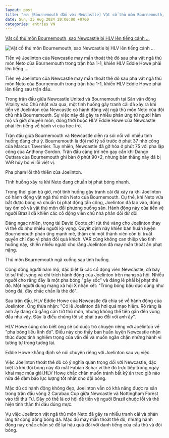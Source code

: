 ```yaml
---
layout: post
title: "🔥🔥 [Bournemouth đấu với Newcastle] Vật cổ thủ môn Bournemouth, sao Newcastle bị HLV lên tiếng cảnh ..."
date: Sun, 25 Aug 2024 20:00:00 +0700
categories: entries VN
---
```

[Vật cổ thủ môn Bournemouth, sao Newcastle bị HLV lên tiếng cảnh ...](https://thethao247.vn/461-vat-co-thu-mon-bournemouth-sao-newcastle-bi-hlv-len-tieng-canh-bao-d339942.html)

![Vật cổ thủ môn Bournemouth, sao Newcastle bị HLV lên tiếng cảnh ...](https://cdn-img.thethao247.vn/storage/files/btvttqt4/social-thumb/2024/08/26/66cc30420bed8.jpg)

Tiền vệ Joelinton của Newcastle may mắn thoát thẻ đỏ sau pha vật ngã thủ môn Neto của Bournemouth trong trận hòa 1-1, khiến HLV Eddie Howe phải lên tiếng ...

Tiền vệ Joelinton của Newcastle may mắn thoát thẻ đỏ sau pha vật ngã thủ môn Neto của Bournemouth trong trận hòa 1-1, khiến HLV Eddie Howe phải lên tiếng sau trận đấu.

Trong trận đấu giữa Newcastle United và Bournemouth tại Sân vận động Vitality vào Chủ nhật vừa qua, một tình huống gây tranh cãi đã xảy ra khi tiền vệ Joelinton của Newcastle có hành động vật ngã thủ môn Neto của đội chủ nhà Bournemouth. Sự việc này đã gây ra nhiều phản ứng từ người hâm mộ và giới chuyên môn, đồng thời buộc HLV Eddie Howe của Newcastle phải lên tiếng về hành vi của học trò.

Trận đấu giữa Bournemouth và Newcastle diễn ra sôi nổi với nhiều tình huống đáng chú ý. Bournemouth là đội mở tỷ số trước ở phút 37 nhờ công của Marcus Tavernier. Tuy nhiên, Newcastle đã gỡ hòa ở phút 75 với pha lập công của Anthony Gordon. Trận đấu càng trở nên gay cấn khi Dango Outtara của Bournemouth ghi bàn ở phút 90+2, nhưng bàn thắng này đã bị VAR hủy bỏ vì lỗi việt vị.

Pha phạm lỗi thô thiển của Joelinton.

Tình huống xảy ra khi Neto đang chuẩn bị phát bóng nhanh.

Trong thời gian bù giờ, một tình huống gây tranh cãi đã xảy ra khi Joelinton có hành động vật ngã thủ môn Neto của Bournemouth. Cụ thể, khi Neto vừa bắt được bóng và chuẩn bị phát động tấn công, Joelinton đã lao vào, dùng tay ôm cổ và vật thủ môn đối phương xuống sân. Hành động này của tiền vệ người Brazil đã khiến các cổ động viên chủ nhà phản đối dữ dội.

Đáng ngạc nhiên, trọng tài David Coote chỉ rút thẻ vàng cho Joelinton thay vì thẻ đỏ như nhiều người kỳ vọng. Quyết định này khiến ban huấn luyện Bournemouth phản ứng mạnh mẽ, thậm chí một thành viên còn bị truất quyền chỉ đạo vì phản đối quá khích. VAR cũng không can thiệp vào tình huống này, khiến nhiều người cho rằng Joelinton đã may mắn thoát án phạt nặng.

Thủ môn Bournemouth ngã xuống sau tình huống.

Cộng đồng người hâm mộ, đặc biệt là các cổ động viên Newcastle, đã bày tỏ sự thất vọng và chỉ trích hành động của Joelinton trên mạng xã hội. Nhiều người cho rằng đây là một pha bóng "gây sốc" và đáng lẽ phải bị phạt thẻ đỏ. Một người dùng mạng xã hội X nhận xét: "Trong bóng bầu dục cũng như bóng đá, đây chắc chắn là thẻ đỏ".

Sau trận đấu, HLV Eddie Howe của Newcastle đã chia sẻ về hành động của Joelinton. Ông thừa nhận: "Có lẽ Joelinton đã hơi quá mạo hiểm. Rõ ràng là anh ấy đang cố gắng cản trở thủ môn, nhưng không thể tiến gần đến vùng đầu như vậy. Đây là điều chúng tôi sẽ phải trao đổi với anh ấy".

HLV Howe cũng cho biết ông sẽ có cuộc trò chuyện riêng với Joelinton về "pha bóng liều lĩnh đó". Điều này cho thấy ban huấn luyện Newcastle nhận thức được tính nghiêm trọng của vấn đề và muốn ngăn chặn những hành vi tương tự trong tương lai.

Eddie Howe khẳng định sẽ nói chuyện riêng với Joelinton sau vụ việc.

Việc Joelinton thoát thẻ đỏ có ý nghĩa quan trọng đối với Newcastle, đặc biệt là khi đội bóng này đã mất Fabian Schar vì thẻ đỏ trực tiếp trong ngày khai mạc mùa giải.HLV Howe chắc chắn muốn tránh bất kỳ án treo giò nào nữa để đảm bảo lực lượng tốt nhất cho đội bóng.

Mặc dù có hành động không đẹp, Joelinton vẫn có khả năng được ra sân trong trận đấu vòng 2 Carabao Cup giữa Newcastle và Nottingham Forest vào tối thứ Tư. Đây có thể là cơ hội để tiền vệ người Brazil chuộc lỗi và thể hiện tinh thần thi đấu đúng mực.

Vụ việc Joelinton vật ngã thủ môn Neto đã gây ra nhiều tranh cãi và phản ứng từ cộng đồng bóng đá. Mặc dù may mắn thoát thẻ đỏ, nhưng hành động này chắc chắn sẽ để lại hậu quả đối với danh tiếng của cầu thủ và đội bóng.

